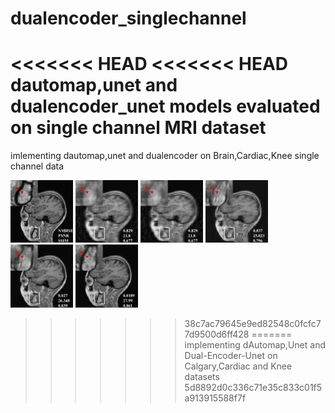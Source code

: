 # dualencoder_singlechannel
<<<<<<< HEAD
<<<<<<< HEAD
dautomap,unet and dualencoder_unet models evaluated on single channel MRI dataset
=======
imlementing dautomap,unet and dualencoder on Brain,Cardiac,Knee single channel data


<img src="images/fs4.png" width = 100>  <img src="images/us4.png" width = 100>
<img src="images/us4.png" width = 100>
<img src="images/dauto4.png" width = 100>
<img src="images/unet4.png" width = 100>
<img src="images/dual4.png" width = 100>


>>>>>>> 38c7ac79645e9ed82548c0fcfc77d9500d6ff428
=======
implementing dAutomap,Unet and Dual-Encoder-Unet on Calgary,Cardiac and Knee datasets 
>>>>>>> 5d8892d0c336c71e35c833c01f5a913915588f7f
